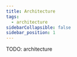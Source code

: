 ```yaml
---
title: Architecture
tags:
  - architecture
sidebarCollapsible: false
sidebar_position: 1
---
```


TODO: architecture